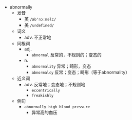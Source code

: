 - abnormally
  - 发音
    - 英 `/æb'nɔ:məlɪ/`
    - 美 `/undefined/`
  - 词义
    - adv. 不正常地
  - 同根词
    - adj.
      - `abnormal` 反常的，不规则的；变态的
    - n.
      - `abnormality` 异常；畸形，变态
      - `abnormalcy` 反常；变态；畸形（等于abnormality）
  - 近义词
    - adv. 反常地；变态地；不规则地
      - `eccentrically`
      - `freakishly`
  - 例句
    - `abnormally high blood pressure`
      - 异常高的血压

